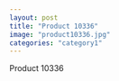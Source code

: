 ```yaml
---
layout: post
title: "Product 10336"
image: "product10336.jpg"
categories: "category1"
---
```

Product 10336
